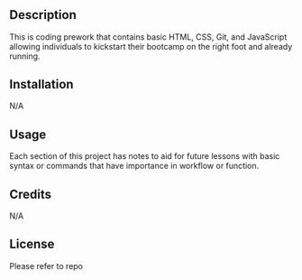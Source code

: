 # <Bootcamp Prework>

## Description

This is coding prework that contains basic HTML, CSS, Git, and JavaScript allowing individuals to kickstart their bootcamp on the right foot and already running. 

## Installation

N/A

## Usage

Each section of this project has notes to aid for future lessons with basic syntax or commands that have importance in workflow or function.

## Credits

N/A

## License

Please refer to repo

